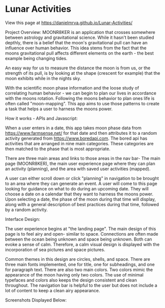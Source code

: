 # Lunar Activities
View this page at https://danielmrva.github.io/Lunar-Activities/


Project Overview:
MOONR8KER is an application that crosses somewhere between astrology and gravitational science. While it hasn't been studied depthly, there is a belief that the moon's gravitational pull can have an influence over human behavior. This idea stems from the fact that the moons gravitational pull affects different elements on the earth - the best example being changing tides. 

An easy way for us to measure the distance the moon is from us, or the strength of its pull, is by looking at the shape (crescent for example) that the moon exhibits while in the nights sky. 

With the scientific moon phase information and the loose study of correlating human behavior - we can begin to plan our lives in accordance with the moons rotation. Following the moons behavior to plan ones life is often called "moon-mapping". This app aims to use those patterns to create a task that helps a user to harness the moons power.

How it works - APIs and Javascript:

When a user enters in a date, this app takes moon phase data from https://www.farmsense.net/ for that date and then attributes it to a random activity generated from https://www.boredapi.com. The bored api has activities that are arranged in nine main categories. These categories are then matched to the phase that is most appropriate.

There are three main areas and links to those areas in the nav bar- The main page (MOONR8KER), the main user experience page where they can plan an activity (planning), and the area with saved user activities (mapped).

A user can either scroll down or click "planning" in navigation to be brought to an area where they can generate an event. A user will come to this page looking for guidance on what to do during an upcoming date. They will choose a date on a calendar that they want to harness the moons power. Upon selecting a date, the phase of the moon during that time will display, along with a general description of best practices during that time, followed by a random activity.

Interface Design:

The user experience begins at "the landing page". The main design of this page is to feel airy and open- similar to space. Connections are often made between the ocean being unknown and space being unknown. Both can evoke a sense of calm. Therefore, a calm visual design is displayed with the incorporation of sea pictures and space pictures. 

Common themes in this design are circles, shells, and space. There are three main fonts implemented, one for title, one for subheadings, and one for paragraph text. There are also two main colors. Two colors mimic the appearance of the moon having only two colors. The use of minimal typefaces and colors also keeps the design consistent and clean throughout. The navigation bar is helpful to the user but does not include a lot of content to keep a clean airy appearance.

Screenshots Displayed Below:
